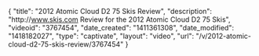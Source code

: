 {
    "title": "2012 Atomic Cloud D2 75 Skis Review",
    "description": "http:\/\/www.skis.com Review for the 2012 Atomic Cloud D2 75 Skis",
    "videoid": "3767454",
    "date_created": "1411361308",
    "date_modified": "1418182027",
    "type": "captivate",
    "layout": "video",
    "url": "\/v\/2012-atomic-cloud-d2-75-skis-review\/3767454"
}